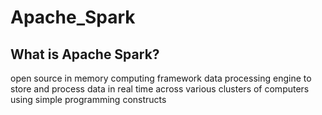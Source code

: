 # Apache_Spark

## What is Apache Spark?
open source in memory computing framework data processing engine to store and process 
data in real time across various clusters of computers using simple programming constructs
